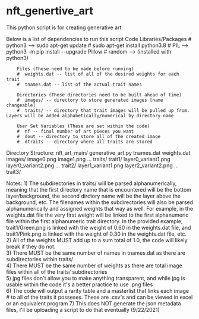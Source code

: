 # nft_genertive_art
This python script is for creating generative art

Below is a list of dependencies to run this script
        Code Libraries/Packages
        # python3 --> sudo apt-get update
        #             sudo apt-get install python3.8
        # PIL     --> python3 -m pip install --upgrade Pillow
        # random  --> (installed with python3)
        
        Files (These need to be made before running)
        #  weights.dat -- list of all of the desired weights for each trait
        #  tnames.dat -- list of the actual trait names
        
        Directories (These directories need to be built ahead of time)
        #  images/ -- directory to store generated images [name changeable]
        #  traits/ -- directory that trait images will be pulled up from. Layers will be added alphabetically/numerical by directory name
          
        User Set Variables (These are set within the code)
        #  nf -- final number of art pieces you want
        #  dout -- directory to store all of the created image
        #  dtraits -- directory where all traits are stored

Directory Structure:
   nft_art_main/
        generative_art.py
        tnames.dat
        weights.dat
        images/
            image0.png
            image1.png
            ...
        traits/
            trait1/
                layer0_variant1.png
                layer0_variant2.png
                ...
            trait2/
                layer1_variant1.png
                layer2_variant2.png
                ...
            trait3/ 
             

Notes:
        1) The subdirectories in traits/ will be parsed alphanumerically, meaning that the first directory name that is encountered 
               will be the bottom layer/background, the second dirctory name will be the layer above the background, etc. The filenames
               within the subdirectories will also be parsed alphanumerically and assigned weights that way as well. For example,
               in the weights.dat file the very first weight will be linked to the first alphanumeric file within the first alphanumeric
               trait directory. In the provided example, trait1/Green.png is linked with the weight of 0.60 in the weights.dat file, and trait1/Pink.png
               is linked with the weight of 0.30 in the weights.dat file, etc.   
        2) All of the weights MUST add up to a sum total of 1.0, the code will likely break if they do not.         
        3) There MUST be the same number of names in tnames.dat as there are subdirectories within traits/        
        4) There MUST be the same number of weights as there are total image files within all of the traits/ subdirectories        
        5) jpg files don't allow you to make anything transparent, and while jpg is usable within the code it's a better practice to use .png files        
        6) The code will output a rarity table and a masterlist that links each image # to all of the traits it posseses. These are .csv's and can be viewed in excel or 
               an equivalent program
        7) This does NOT generate the json metadata files, I'll be uploading a script to do that eventually (9/22/2021)      
